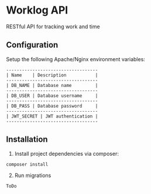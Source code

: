 # Worklog API
RESTful API for tracking work and time

## Configuration
Setup the following Apache/Nginx environment variables:

```
-----------------------------------
| Name    | Description           |
-----------------------------------
| DB_NAME | Database name         |
-----------------------------------
| DB_USER | Database username     |
-----------------------------------
| DB_PASS | Database password     |
-----------------------------------
| JWT_SECRET | JWT authentication |
-----------------------------------
```

## Installation

1. Install project dependencies via composer:

```
composer install
```

2. Run migrations 

```
ToDo
```